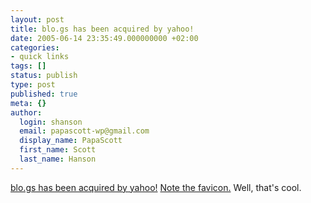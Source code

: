 ```yaml
---
layout: post
title: blo.gs has been acquired by yahoo!
date: 2005-06-14 23:35:49.000000000 +02:00
categories:
- quick links
tags: []
status: publish
type: post
published: true
meta: {}
author:
  login: shanson
  email: papascott-wp@gmail.com
  display_name: PapaScott
  first_name: Scott
  last_name: Hanson
---
```

<p><a href="http://trainedmonkey.com/entry/2251" title="blo.gs has been acquired by yahoo! / June 14, 2005 2:26pm @ trainedmonkey">blo.gs has been acquired by yahoo!</a> <a href="http://blo.gs/">Note the favicon.</a> Well, that's cool.</p>
